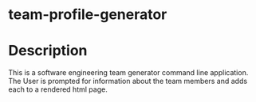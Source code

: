 # team-profile-generator

# Description
This is a software engineering team generator command line application. The User is prompted for information about the team members and adds each to a rendered html page.